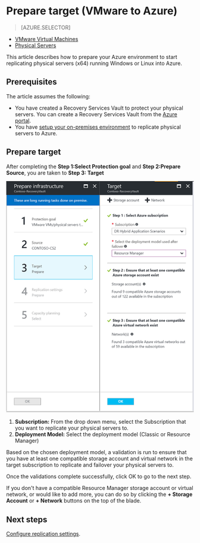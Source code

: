 <properties
    pageTitle="Prepare target (Physical to Azure) | Azure"
    description="This article describes how to prepare your Azure environment to start replicating physical servers running Windows or Linux to Azure."
    services="site-recovery"
    documentationcenter=""
    author="bsiva"
    manager="abhemraj"
    editor="" />
<tags
    ms.service="site-recovery"
    ms.devlang="na"
    ms.topic="article"
    ms.tgt_pltfrm="na"
    ms.workload="backup-recovery"
    ms.date="2/11/2017"
    wacn.date=""
    ms.author="bsiva" />

# Prepare target (VMware to Azure)
>[AZURE.SELECTOR]
- [VMware Virtual Machines](/documentation/articles/site-recovery-prepare-target-vmware-to-azure/)
- [Physical Servers](/documentation/articles/site-recovery-prepare-target-physical-to-azure/)

This article describes how to prepare your Azure environment to start replicating physical servers (x64) running Windows or Linux into Azure.

## Prerequisites

The article assumes the following:
- You have created a Recovery Services Vault to protect your physical servers. You can create a Recovery Services Vault from the [Azure portal](http://portal.azure.cn "Azure portal").
- You have [setup your on-premises environment](/documentation/articles/site-recovery-set-up-physical-to-azure/) to replicate physical servers to Azure.

## Prepare target

After completing the **Step 1:Select Protection goal** and **Step 2:Prepare Source**, you are taken to **Step 3: Target**

![Prepare target](./media/site-recovery-prepare-target-physical-to-azure/prepare-target-physical-to-azure.png)

1. **Subscription:** From the drop down menu, select the Subscription that you want to replicate your physical servers to.
2. **Deployment Model:** Select the deployment model (Classic or Resource Manager)

Based on the chosen deployment model, a validation is run to ensure that you have at least one compatible storage account and virtual network in the target subscription to replicate and failover your physical servers to.

Once the validations complete successfully, click OK to go to the next step.

If you don't have a compatible Resource Manager storage account or virtual network, or would like to add more, you can do so by clicking the **+ Storage Account** or **+ Network** buttons on the top of the blade.

## Next steps
[Configure replication settings](/documentation/articles/site-recovery-setup-replication-settings-vmware/).
